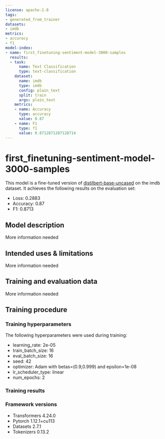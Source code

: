 ```yaml
---
license: apache-2.0
tags:
- generated_from_trainer
datasets:
- imdb
metrics:
- accuracy
- f1
model-index:
- name: first_finetuning-sentiment-model-3000-samples
  results:
  - task:
      name: Text Classification
      type: text-classification
    dataset:
      name: imdb
      type: imdb
      config: plain_text
      split: train
      args: plain_text
    metrics:
    - name: Accuracy
      type: accuracy
      value: 0.87
    - name: F1
      type: f1
      value: 0.8712871287128714
---
```


<!-- This model card has been generated automatically according to the information the Trainer had access to. You
should probably proofread and complete it, then remove this comment. -->

# first_finetuning-sentiment-model-3000-samples

This model is a fine-tuned version of [distilbert-base-uncased](https://huggingface.co/distilbert-base-uncased) on the imdb dataset.
It achieves the following results on the evaluation set:
- Loss: 0.2883
- Accuracy: 0.87
- F1: 0.8713

## Model description

More information needed

## Intended uses & limitations

More information needed

## Training and evaluation data

More information needed

## Training procedure

### Training hyperparameters

The following hyperparameters were used during training:
- learning_rate: 2e-05
- train_batch_size: 16
- eval_batch_size: 16
- seed: 42
- optimizer: Adam with betas=(0.9,0.999) and epsilon=1e-08
- lr_scheduler_type: linear
- num_epochs: 2

### Training results



### Framework versions

- Transformers 4.24.0
- Pytorch 1.12.1+cu113
- Datasets 2.7.1
- Tokenizers 0.13.2

